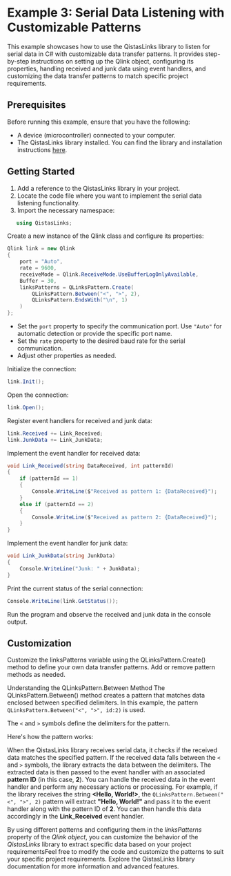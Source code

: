 # Example 3: Serial Data Listening with Customizable Patterns

This example showcases how to use the QistasLinks library to listen for serial data in C# with customizable data transfer patterns. It provides step-by-step instructions on setting up the Qlink object, configuring its properties, handling received and junk data using event handlers, and customizing the data transfer patterns to match specific project requirements.

## Prerequisites

Before running this example, ensure that you have the following:

- A device (microcontroller) connected to your computer.
- The QistasLinks library installed. You can find the library and installation instructions [here](https://github.com/khaledHamidi/QistasLinks).

## Getting Started

1. Add a reference to the QistasLinks library in your project.
2. Locate the code file where you want to implement the serial data listening functionality.
3. Import the necessary namespace:

```csharp
   using QistasLinks;
```

Create a new instance of the Qlink class and configure its properties:

```csharp
Qlink link = new Qlink
{
    port = "Auto",
    rate = 9600,
    receiveMode = Qlink.ReceiveMode.UseBufferLogOnlyAvailable,
    Buffer = 30,
    linksPatterns = QLinksPattern.Create(
        QLinksPattern.Between("<", ">", 2),
        QLinksPattern.EndsWith("\n", 1)
    )
};
```

- Set the `port` property to specify the communication port. Use `"Auto"` for automatic detection or provide the specific port name.
- Set the `rate` property to the desired baud rate for the serial communication.
- Adjust other properties as needed.

Initialize the connection:

```csharp
link.Init();
```

Open the connection:

```csharp
link.Open();
```

Register event handlers for received and junk data:
```csharp
link.Received += Link_Received;
link.JunkData += Link_JunkData;
```

Implement the event handler for received data:

```csharp
void Link_Received(string DataReceived, int patternId)
{
    if (patternId == 1)
    {
        Console.WriteLine($"Received as pattern 1: {DataReceived}");
    }
    else if (patternId == 2)
    {
        Console.WriteLine($"Received as pattern 2: {DataReceived}");
    }
}
```

Implement the event handler for junk data:
```csharp
void Link_JunkData(string JunkData)
{
    Console.WriteLine("Junk: " + JunkData);
}
```

Print the current status of the serial connection:
```csharp
Console.WriteLine(link.GetStatus());
```   
Run the program and observe the received and junk data in the console output.

## Customization

Customize the linksPatterns variable using the QLinksPattern.Create() method to define your own data transfer patterns. Add or remove pattern methods as needed.

Understanding the QLinksPattern.Between Method
The QLinksPattern.Between() method creates a pattern that matches data enclosed between specified delimiters. In this example, the pattern `QLinksPattern.Between("<", ">", id:2)` is used.

The `<` and `>` symbols define the delimiters for the pattern.

Here's how the pattern works:

When the QistasLinks library receives serial data, it checks if the received data matches the specified pattern.
If the received data falls between the `<` and `>` symbols, the library extracts the data between the delimiters.
The extracted data is then passed to the event handler with an associated **pattern ID** (in this case, **2**).
You can handle the received data in the event handler and perform any necessary actions or processing.
For example, if the library receives the string **<Hello, World!>**, the `QLinksPattern.Between("<", ">", 2)` pattern will extract **"Hello, World!"** and pass it to the event handler along with the pattern ID of **2**. You can then handle this data accordingly in the __Link_Received__ event handler.


By using different patterns and configuring them in the _linksPatterns_ property of the _Qlink object_, you can customize the behavior of the _QistasLinks_ library to extract specific data based on your project requirementsFeel free to modify the code and customize the patterns to suit your specific project requirements. Explore the QistasLinks library documentation for more information and advanced features.
